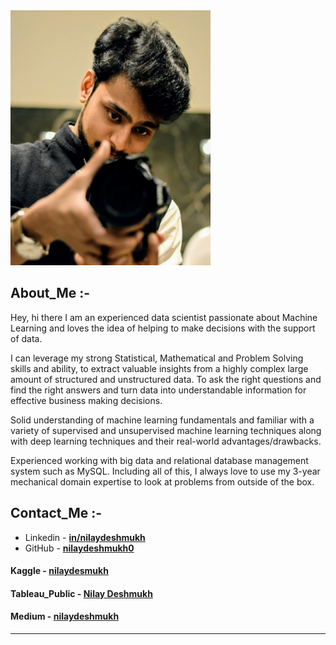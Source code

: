 
<img src="Images/dp.jpg" width="320" height="408" style="horizontal-align:middle"/>

## About_Me :-

Hey, hi there
I am an experienced data scientist passionate about Machine Learning and loves the idea of helping to make decisions with the support of data.

I can leverage my strong Statistical, Mathematical and Problem Solving skills and ability, to extract valuable insights from a highly complex large amount of structured and unstructured data. To ask the right questions and find the right answers and turn data into understandable information for effective business making decisions.

Solid understanding of machine learning fundamentals and familiar with a variety of supervised and unsupervised machine learning techniques along with deep learning techniques and their real-world advantages/drawbacks.

Experienced working with big data and relational database management system such as MySQL.
Including all of this, I always love to use my 3-year mechanical domain expertise to look at problems from outside of the box.


## Contact_Me :-

* Linkedin - [**in/nilaydeshmukh**](https://www.linkedin.com/in/nilaydeshmukh/)
* GitHub - [**nilaydeshmukh0**](https://github.com/nilaydeshmukh0)
#### Kaggle - [**nilaydesmukh**](https://www.kaggle.com/nilaydesmukh)
#### Tableau_Public - [**Nilay Deshmukh**](https://public.tableau.com/profile/nilay.deshmukh)
#### Medium - [**nilaydeshmukh**](https://medium.com/@nilaydeshmukh)


---
